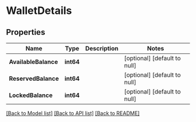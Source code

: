 # WalletDetails

## Properties
Name | Type | Description | Notes
------------ | ------------- | ------------- | -------------
**AvailableBalance** | **int64** |  | [optional] [default to null]
**ReservedBalance** | **int64** |  | [optional] [default to null]
**LockedBalance** | **int64** |  | [optional] [default to null]

[[Back to Model list]](../README.md#documentation-for-models) [[Back to API list]](../README.md#documentation-for-api-endpoints) [[Back to README]](../README.md)


